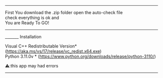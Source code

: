 ____________________________________________________________________________
First You download the .zip folder open the auto-check file                
check everything is ok and                                                 
You are Ready To GO!                                                         
______________________________________________________________________________
_______ Installation

 Visual C++ Redistributable Version* (https://aka.ms/vs/17/release/vc_redist.x64.exe)                                                                        
 Python 3.11.0v * (https://www.python.org/downloads/release/python-3110/)

 ⚠️:this app may had errors

 _________________________________________________________________________________
